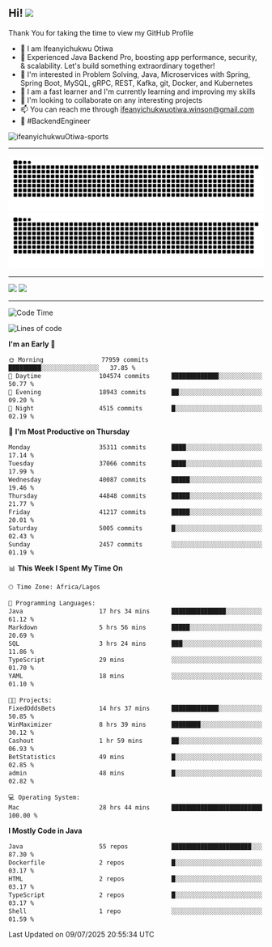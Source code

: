 <!-- BLOG-POST-LIST:START --><!-- BLOG-POST-LIST:END -->

## Hi! <img src="https://media.giphy.com/media/hvRJCLFzcasrR4ia7z/giphy.gif" width="4%"> 

Thank You for taking the time to view my GitHub Profile

- 👋 I am Ifeanyichukwu Otiwa
- 🚀 Experienced Java Backend Pro, boosting app performance, security, & scalability. Let's build something extraordinary together!
- 👀 I'm interested in Problem Solving, Java, Microservices with Spring, Spring Boot, MySQL, gRPC, REST, Kafka, git, Docker, and Kubernetes
- 🌱 I am a fast learner and I'm currently learning and improving my skills
- 💞️ I'm looking to collaborate on any interesting projects
- 📫 You can reach me through ifeanyichukwuotiwa.winson@gmail.com
- 🚀 #BackendEngineer

<p align="left" marginTop="10px"> <img src="https://komarev.com/ghpvc/?username=ifeanyichukwuOtiwa-sports&label=Profile%20views&color=0e75b6&style=for-the-badge" alt="ifeanyichukwuOtiwa-sports" /> </p>

***

<!--🐍📈SNAKEGRAPH / 🌐WEBSITE: https://github.com/Platane/snk -->
![github contribution grid snake animation](https://raw.githubusercontent.com/ifeanyichukwuOtiwa-sports/ifeanyichukwuOtiwa-sports/output/github-contribution-grid-snake-dark.svg#gh-dark-mode-only)![github contribution grid snake animation](https://raw.githubusercontent.com/ifeanyichukwuOtiwa-sports/ifeanyichukwuOtiwa-sports/output/github-contribution-grid-snake.svg#gh-light-mode-only)

***

<p float="left">
  <img float="left" src="https://github-readme-stats.vercel.app/api?username=ifeanyichukwuOtiwa-sports&count_private=true&include_all_commits=true&theme=react&show_icons=true" />
  <img float="right" src="https://github-readme-stats.vercel.app/api/top-langs/?username=ifeanyichukwuOtiwa-sports&layout=compact&show_icons=true&theme=react" /> 
</p>

***



<!--START_SECTION:waka-->
![Code Time](http://img.shields.io/badge/Code%20Time-3%2C937%20hrs%2044%20mins-blue)

![Lines of code](https://img.shields.io/badge/From%20Hello%20World%20I%27ve%20Written-56.5%20million%20lines%20of%20code-blue)

**I'm an Early 🐤** 

```text
🌞 Morning                77959 commits       █████████░░░░░░░░░░░░░░░░   37.85 % 
🌆 Daytime                104574 commits      █████████████░░░░░░░░░░░░   50.77 % 
🌃 Evening                18943 commits       ██░░░░░░░░░░░░░░░░░░░░░░░   09.20 % 
🌙 Night                  4515 commits        █░░░░░░░░░░░░░░░░░░░░░░░░   02.19 % 
```
📅 **I'm Most Productive on Thursday** 

```text
Monday                   35311 commits       ████░░░░░░░░░░░░░░░░░░░░░   17.14 % 
Tuesday                  37066 commits       ████░░░░░░░░░░░░░░░░░░░░░   17.99 % 
Wednesday                40087 commits       █████░░░░░░░░░░░░░░░░░░░░   19.46 % 
Thursday                 44848 commits       █████░░░░░░░░░░░░░░░░░░░░   21.77 % 
Friday                   41217 commits       █████░░░░░░░░░░░░░░░░░░░░   20.01 % 
Saturday                 5005 commits        █░░░░░░░░░░░░░░░░░░░░░░░░   02.43 % 
Sunday                   2457 commits        ░░░░░░░░░░░░░░░░░░░░░░░░░   01.19 % 
```


📊 **This Week I Spent My Time On** 

```text
🕑︎ Time Zone: Africa/Lagos

💬 Programming Languages: 
Java                     17 hrs 34 mins      ███████████████░░░░░░░░░░   61.12 % 
Markdown                 5 hrs 56 mins       █████░░░░░░░░░░░░░░░░░░░░   20.69 % 
SQL                      3 hrs 24 mins       ███░░░░░░░░░░░░░░░░░░░░░░   11.86 % 
TypeScript               29 mins             ░░░░░░░░░░░░░░░░░░░░░░░░░   01.70 % 
YAML                     18 mins             ░░░░░░░░░░░░░░░░░░░░░░░░░   01.10 % 

🐱‍💻 Projects: 
FixedOddsBets            14 hrs 37 mins      █████████████░░░░░░░░░░░░   50.85 % 
WinMaximizer             8 hrs 39 mins       ████████░░░░░░░░░░░░░░░░░   30.12 % 
Cashout                  1 hr 59 mins        ██░░░░░░░░░░░░░░░░░░░░░░░   06.93 % 
BetStatistics            49 mins             █░░░░░░░░░░░░░░░░░░░░░░░░   02.85 % 
admin                    48 mins             █░░░░░░░░░░░░░░░░░░░░░░░░   02.82 % 

💻 Operating System: 
Mac                      28 hrs 44 mins      █████████████████████████   100.00 % 
```

**I Mostly Code in Java** 

```text
Java                     55 repos            ██████████████████████░░░   87.30 % 
Dockerfile               2 repos             █░░░░░░░░░░░░░░░░░░░░░░░░   03.17 % 
HTML                     2 repos             █░░░░░░░░░░░░░░░░░░░░░░░░   03.17 % 
TypeScript               2 repos             █░░░░░░░░░░░░░░░░░░░░░░░░   03.17 % 
Shell                    1 repo              ░░░░░░░░░░░░░░░░░░░░░░░░░   01.59 % 
```




 Last Updated on 09/07/2025 20:55:34 UTC
<!--END_SECTION:waka-->

<!--
<p align="center">
![trophy](https://github-profile-trophy.vercel.app/?username=ifeanyichukwuOtiwa-sports&theme=onedark) (https://github.com/ryo-ma/github-profile-trophy)
</p>
-->

<!---
ifeanyi-otiwa/ifeanyi-otiwa is a ✨ special ✨ repository because its `README.md` (this file) appears on your GitHub profile.
You can click the Preview link to take a look at your changes.
--->
